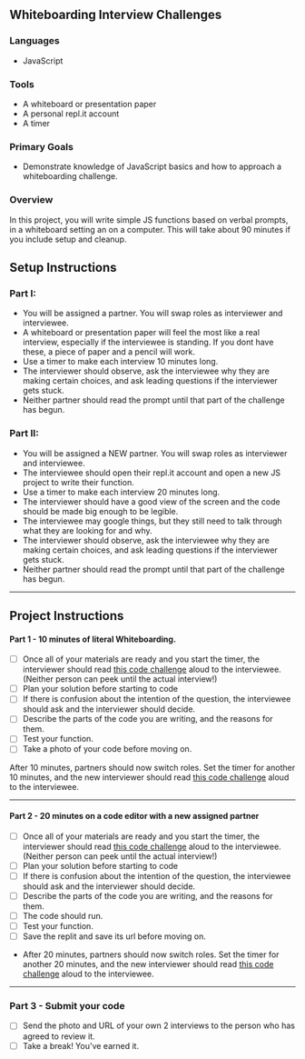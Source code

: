## Whiteboarding Interview Challenges

### Languages
- JavaScript

### Tools
- A whiteboard or presentation paper 
- A personal repl.it account
- A timer

### Primary Goals
- Demonstrate knowledge of JavaScript basics and how to approach a whiteboarding challenge.

### Overview
In this project, you will write simple JS functions based on verbal prompts, in a whiteboard setting an on a computer. This will take about 90 minutes if you include setup and cleanup.

## Setup Instructions

### Part I:
- You will be assigned a partner.  You will swap roles as interviewer and interviewee.
- A whiteboard or presentation paper will feel the most like a real interview, especially if the interviewee is standing.  If you dont have these, a piece of paper and a pencil will work.
- Use a timer to make each interview 10 minutes long.
- The interviewer should observe, ask the interviewee why they are making certain choices, and ask leading questions if the interviewer gets stuck.
- Neither partner should read the prompt until that part of the challenge has begun.

### Part II:
- You will be assigned a NEW partner.  You will swap roles as interviewer and interviewee.
- The interviewee should open their repl.it account and open a new JS project to write their function.  
- Use a timer to make each interview 20 minutes long.
- The interviewer should have a good view of the screen and the code should be made big enough to be legible.
- The interviewee may google things, but they still need to talk through what they are looking for and why.
- The interviewer should observe, ask the interviewee why they are making certain choices, and ask leading questions if the interviewer gets stuck.
- Neither partner should read the prompt until that part of the challenge has begun.

-----

## Project Instructions

#### Part 1 - 10 minutes of literal Whiteboarding.

- [ ] Once all of your materials are ready and you start the timer, the interviewer should read [this code challenge](https://gist.github.com/alodahl/f269d17027633387c6b5c04fdf8dd0b3) aloud to the interviewee.  (Neither person can peek until the actual interview!)
- [ ] Plan your solution before starting to code
- [ ] If there is confusion about the intention of the question, the interviewee should ask and the interviewer should decide.
- [ ] Describe the parts of the code you are writing, and the reasons for them.
- [ ] Test your function.
- [ ] Take a photo of your code before moving on.

After 10 minutes, partners should now switch roles. Set the timer for another 10 minutes, and the new interviewer should read [this code challenge](https://gist.github.com/alodahl/2f86ed0e231baf13be8c524352b34139#file-part-i-question-2) aloud to the interviewee.

-----

#### Part 2 - 20 minutes on a code editor with a new assigned partner

- [ ] Once all of your materials are ready and you start the timer, the interviewer should read [this code challenge](https://gist.github.com/alodahl/e3218836b5d469eb975d24be1791bc22#file-part-ii-question-1) aloud to the interviewee.  (Neither person can peek until the actual interview!)
- [ ] Plan your solution before starting to code
- [ ] If there is confusion about the intention of the question, the interviewee should ask and the interviewer should decide.
- [ ] Describe the parts of the code you are writing, and the reasons for them.
- [ ] The code should run.
- [ ] Test your function.
- [ ] Save the replit and save its url before moving on.

- After 20 minutes, partners should now switch roles. Set the timer for another 20 minutes, and the new interviewer should read [this code challenge](https://gist.github.com/alodahl/609b94f5cf53cbc885afb96a80049fe4#file-part-ii-question-2) aloud to the interviewee.
-----

### Part 3 - Submit your code

- [ ] Send the photo and URL of your own 2 interviews to the person who has agreed to review it.
- [ ] Take a break!  You've earned it.
